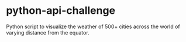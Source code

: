 # python-api-challenge
Python script to visualize the weather of 500+ cities across the world of varying distance from the equator.

